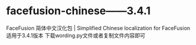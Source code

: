 # facefusion-chinese——3.4.1
FaceFusion 简体中文汉化包 | Simplified Chinese localization for FaceFusion
适用于3.4.1版本
下载wording.py文件或者复制文件内容即可
